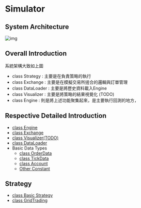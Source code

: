 # Simulator

## System Architecture

![img](https://imgur.com/k9PTp3P.png)

## Overall Introduction

系統架構大致如上圖

* class Strategy : 主要是在負責策略的執行
* class Exchange : 主要是在模擬交易所搓合的邏輯與訂單管理
* class DataLoader : 主要是將歷史資料載入Engine
* class Visualizer : 主要是將策略的結果視覺化 (TODO)
* class Engine : 則是將上述功能聚集起來，是主要執行回測的地方，

## Respective Detailed Introduction

* [class Engine](./reports/simulator/Engine.md)
* [class Exchange](./reports/simulator/Exchange.md)
* [class Visualizer(TODO)](./reports/strategy/Visualizer.md)
* [class DataLoader](./reports/simulator/DataLoader.md)
* Basic Data Types
  * [class OrderData](./reports/constant/OrderData.md)
  * [class TickData](./reports/constant/TickData.md)
  * [class Account](./reports/constant/Account.md)
  * [Other Constant](./reports/constant/Constant.md)

## Strategy

* [class Basic Strategy](./reports/strategy/BasicStrategy.md)
* [class GridTrading](./reports/strategy/GridTrading.md)
